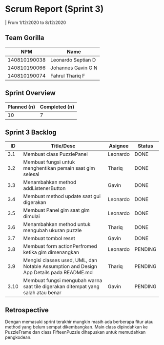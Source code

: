 # Scrum Report (Sprint 3)
| From 1/12/2020 to 8/12/2020

## Team Gorilla
| NPM           | Name        |
| ------------- |-------------|
| 140810190038  | Leonardo Septian D    |
| 140810190066  | Johannes Gavin G N    |
| 140810190074  | Fahrul Thariq F       |

## Sprint Overview
| Planned (n)   | Completed (n) |
| ------------- |-------------- |
| 10            | 7           |

## Sprint 3 Backlog

| ID  | Title/Desc | Asignee | Status |
| --- | ---------- | ------- | ------ |
| 3.1 | Membuat class PuzzlePanel | Leonardo | DONE |
| 3.2 | Membuat fungsi untuk menghentikan pemain saat gim selesai | Thariq | DONE |
| 3.3 | Menambahkan method addListenerButton | Gavin | DONE | 
| 3.4 | Membuat method update saat gui digerakan | Leonardo | DONE |
| 3.5 | Membuat Panel gim saat gim dimulai | Leonardo| DONE | 
| 3.6 | Menambahkan method untuk mengubah ukuran puzzle | Thariq | DONE |
| 3.7 | Membuat tombol reset | Gavin | DONE |
| 3.8 | Membuat form actionPerfromed ketika gim dimenangkan| Leonardo | PENDING|
| 3.9 | Mengisi classes used, UML, dan Notable Assumption and Design App Details pada README.md| Thariq | PENDING |
| 3.10 | Membuat fungsi mengubah warna saat tile digerakan ditempat yang salah atau benar | Gavin | PENDING |

## Retrospective 

Dengan memasuki sprint terakhir mungkin masih ada berberapa fitur atau method yang belum sempat dikembangkan. Main class dipindahkan ke PuzzleFrame dan class FifteenPuzzle dihapuskan untuk memudahkan pengkodean.

